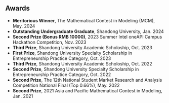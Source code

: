 ##  Awards
- **Meritorious Winner**, The Mathematical Contest in Modeling (MCM), May. 2024
- **Outstanding Undergraduate Graduate**, Shandong University, Jan. 2024
- **Second Prize (Bonus RMB 10000)**, 2023 Summer Intel oneAPI Campus Hackathon Competition, Nov. 2023
- **Third Prize**, Shandong University Academic Scholoship, Oct. 2023
- **First Prize**, Shandong University Specialty Scholarship in Entrepreneurship Practice Category, Oct. 2023
- **Third Prize**, Shandong University Academic Scholoship, Oct. 2022
- **Second Prize**, Shandong University Specialty Scholarship in Entrepreneurship Practice Category, Oct. 2022
- **Second Prize**, The 12th National Student Market Research and Analysis Competition National Final (Top 0.66%), May. 2022
- **Second Prize**, 2021 Asia and Pacific Mathematical Contest in Modeling, Jan. 2021
